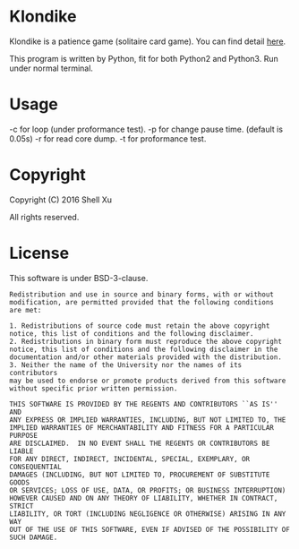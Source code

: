 # Klondike

Klondike is a patience game (solitaire card game). You can find detail [here](https://en.wikipedia.org/wiki/Klondike_solitaire).

This program is written by Python, fit for both Python2 and Python3. Run under normal terminal.

# Usage

-c for loop (under proformance test).
-p for change pause time. (default is 0.05s)
-r for read core dump.
-t for proformance test.

# Copyright

Copyright (C) 2016 Shell Xu <shell909090 at gmail.com>

All rights reserved.

# License

This software is under BSD-3-clause.

	Redistribution and use in source and binary forms, with or without
	modification, are permitted provided that the following conditions
	are met:

	1. Redistributions of source code must retain the above copyright
	notice, this list of conditions and the following disclaimer.
	2. Redistributions in binary form must reproduce the above copyright
	notice, this list of conditions and the following disclaimer in the
	documentation and/or other materials provided with the distribution.
	3. Neither the name of the University nor the names of its contributors
	may be used to endorse or promote products derived from this software
	without specific prior written permission.

	THIS SOFTWARE IS PROVIDED BY THE REGENTS AND CONTRIBUTORS ``AS IS'' AND
	ANY EXPRESS OR IMPLIED WARRANTIES, INCLUDING, BUT NOT LIMITED TO, THE
	IMPLIED WARRANTIES OF MERCHANTABILITY AND FITNESS FOR A PARTICULAR PURPOSE
	ARE DISCLAIMED.  IN NO EVENT SHALL THE REGENTS OR CONTRIBUTORS BE LIABLE
	FOR ANY DIRECT, INDIRECT, INCIDENTAL, SPECIAL, EXEMPLARY, OR CONSEQUENTIAL
	DAMAGES (INCLUDING, BUT NOT LIMITED TO, PROCUREMENT OF SUBSTITUTE GOODS
	OR SERVICES; LOSS OF USE, DATA, OR PROFITS; OR BUSINESS INTERRUPTION)
	HOWEVER CAUSED AND ON ANY THEORY OF LIABILITY, WHETHER IN CONTRACT, STRICT
	LIABILITY, OR TORT (INCLUDING NEGLIGENCE OR OTHERWISE) ARISING IN ANY WAY
	OUT OF THE USE OF THIS SOFTWARE, EVEN IF ADVISED OF THE POSSIBILITY OF
	SUCH DAMAGE.

